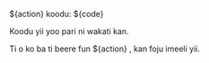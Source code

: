 ${action} koodu: ${code}

Koodu yii yoo pari ni wakati kan.

Ti o ko ba ti beere fun ${action} , kan foju imeeli yii.
